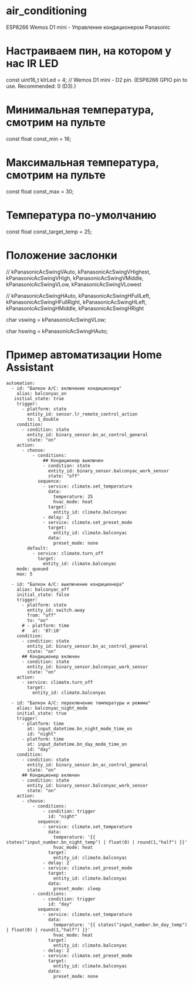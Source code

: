# air_conditioning
ESP8266 Wemos D1 mini - Управление кондиционером Panasonic

# Настраиваем пин, на котором у нас IR LED
const uint16_t kIrLed = 4;  // Wemos D1 mini - D2 pin. (ESP8266 GPIO pin to use. Recommended: 0 (D3).)

# Минимальная температура, смотрим на пульте
const float const_min = 16;
# Максимальная температура, смотрим на пульте
const float const_max = 30;
# Температура по-умолчанию
const float const_target_temp = 25;

# Положение заслонки
// kPanasonicAcSwingVAuto, kPanasonicAcSwingVHighest, kPanasonicAcSwingVHigh, kPanasonicAcSwingVMiddle, kPanasonicAcSwingVLow, kPanasonicAcSwingVLowest

// kPanasonicAcSwingHAuto, kPanasonicAcSwingHFullLeft, kPanasonicAcSwingHFullRight, kPanasonicAcSwingHLeft, kPanasonicAcSwingHMiddle, kPanasonicAcSwingHRight


char vswing = kPanasonicAcSwingVLow;

char hswing = kPanasonicAcSwingHAuto;

# Пример автоматизации Home Assistant
```
automation:
  - id: "Балкон A/C: включение кондиционера"
    alias: balconyac_on
   initial_state: true
    trigger:
      - platform: state
        entity_id: sensor.lr_remote_control_action
        to: 1_double
    condition:
      - condition: state
        entity_id: binary_sensor.bn_ac_control_general
        state: "on"
    action:
      - choose:
          - conditions:
              ## Кондиционер выключен
              - condition: state
                entity_id: binary_sensor.balconyac_work_sensor
                state: "off"
            sequence:
              - service: climate.set_temperature
                data:
                  temperature: 25
                  hvac_mode: heat
                target:
                  entity_id: climate.balconyac
              - delay: 2
              - service: climate.set_preset_mode
                target:
                  entity_id: climate.balconyac
                data:
                  preset_mode: none
        default:
          - service: climate.turn_off
            target:
              entity_id: climate.balconyac
    mode: queued
    max: 5
    
  - id: "Балкон A/C: выключение кондиционера"
    alias: balconyac_off
    initial_state: false
    trigger:
      - platform: state
        entity_id: switch.away
        from: "off"
        to: "on"
      # - platform: time
      #   at: '07:10'
    condition:
      - condition: state
        entity_id: binary_sensor.bn_ac_control_general
        state: "on"
      ## Кондиционер включен
      - condition: state
        entity_id: binary_sensor.balconyac_work_sensor
        state: "on"
    action:
      - service: climate.turn_off
        target:
          entity_id: climate.balconyac

  - id: "Балкон A/C: переключение температуры и режима"
    alias: balconyac_night_mode
    initial_state: true
    trigger:
      - platform: time
        at: input_datetime.bn_night_mode_time_on
        id: "night"
      - platform: time
        at: input_datetime.bn_day_mode_time_on
        id: "day"
    condition:
      - condition: state
        entity_id: binary_sensor.bn_ac_control_general
        state: "on"
      ## Кондиционер включен
      - condition: state
        entity_id: binary_sensor.balconyac_work_sensor
        state: "on"
    action:
      - choose:
          - conditions:
              - condition: trigger
                id: "night"
            sequence:
              - service: climate.set_temperature
                data:
                  temperature: '{{ states("input_number.bn_night_temp") | float(0) | round(1,"half") }}'
                  hvac_mode: heat
                target:
                  entity_id: climate.balconyac
              - delay: 2
              - service: climate.set_preset_mode
                target:
                  entity_id: climate.balconyac
                data:
                  preset_mode: sleep
          - conditions:
              - condition: trigger
                id: "day"
            sequence:
              - service: climate.set_temperature
                data:
                  temperature: '{{ states("input_number.bn_day_temp") | float(0) | round(1,"half") }}'
                  hvac_mode: heat
                target:
                  entity_id: climate.balconyac
              - delay: 2
              - service: climate.set_preset_mode
                target:
                  entity_id: climate.balconyac
                data:
                  preset_mode: none    
```
